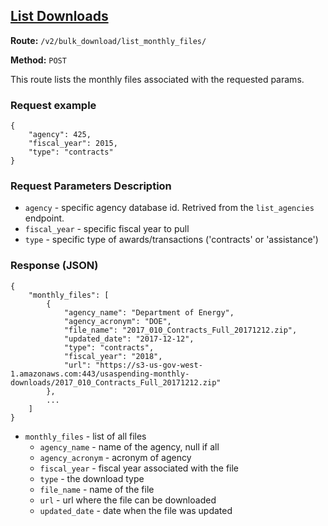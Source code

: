 ## [List Downloads](#list-downloads)
**Route:** `/v2/bulk_download/list_monthly_files/`

**Method:** `POST`

This route lists the monthly files associated with the requested params.

### Request example

```
{
    "agency": 425,
    "fiscal_year": 2015,
    "type": "contracts"
}
```

### Request Parameters Description

* `agency` - specific agency database id. Retrived from the `list_agencies` endpoint.
* `fiscal_year` - specific fiscal year to pull
* `type` - specific type of awards/transactions ('contracts' or 'assistance')

### Response (JSON)

```
{
    "monthly_files": [
        {
            "agency_name": "Department of Energy",
            "agency_acronym": "DOE",
            "file_name": "2017_010_Contracts_Full_20171212.zip",
            "updated_date": "2017-12-12",
            "type": "contracts",
            "fiscal_year": "2018",
            "url": "https://s3-us-gov-west-1.amazonaws.com:443/usaspending-monthly-downloads/2017_010_Contracts_Full_20171212.zip"
        },
        ...
    ]
}
```

* `monthly_files` - list of all files
    * `agency_name` - name of the agency, null if all
    * `agency_acronym` - acronym of agency
    * `fiscal_year` - fiscal year associated with the file
    * `type` - the download type
    * `file_name` - name of the file
    * `url` - url where the file can be downloaded
    * `updated_date` - date when the file was updated
